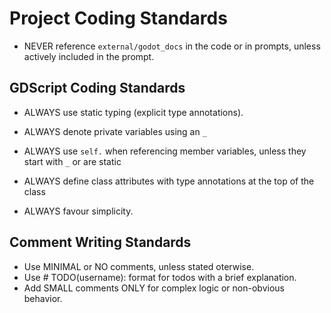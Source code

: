 # Project Coding Standards

- NEVER reference `external/godot_docs` in the code or in prompts, unless actively included in the prompt.

## GDScript Coding Standards

- ALWAYS use static typing (explicit type annotations).
- ALWAYS denote private variables using an `_`
- ALWAYS use `self.` when referencing member variables, unless they start with `_` or are static
- ALWAYS define class attributes with type annotations at the top of the class

- ALWAYS favour simplicity.

## Comment Writing Standards

- Use MINIMAL or NO comments, unless stated oterwise.
- Use # TODO(username): format for todos with a brief explanation.
- Add SMALL comments ONLY for complex logic or non-obvious behavior.
